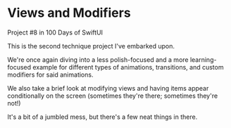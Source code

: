 # Views and Modifiers

Project #8 in 100 Days of SwiftUI

This is the second technique project I've embarked upon.

We're once again diving into a less polish-focused and a more learning-focused example for different types of animations, transitions, and custom modifiers for said animations.

We also take a brief look at modifying views and having items appear conditionally on the screen (sometimes they're there; sometimes they're not!)

It's a bit of a jumbled mess, but there's a few neat things in there.
